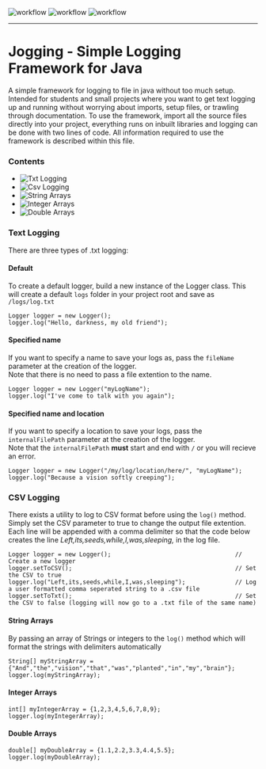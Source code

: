 ![workflow](https://github.com/S010MON/jogging/actions/workflows/linux.yml/badge.svg)
![workflow](https://github.com/S010MON/jogging/actions/workflows/windows.yml/badge.svg)
![workflow](https://github.com/S010MON/jogging/actions/workflows/mac.yml/badge.svg)

--------------------------------------------------------------------------------------

# Jogging - Simple Logging Framework for Java

A simple framework for logging to file in java without too much setup. Intended for students and small projects where you want to get text logging up and running without worrying about imports, setup files, or trawling through documentation.  To use the framework, import all the source files directly into your project, everything runs on inbuilt libraries and logging can be done with two lines of code.  All information required to use the framework is described within this file.

### Contents
- ![Txt Logging](https://github.com/S010MON/jogging#text-logging)
- ![Csv Logging](https://github.com/S010MON/jogging#csv-logging)
- ![String Arrays](https://github.com/S010MON/jogging#string-arrays)
- ![Integer Arrays](https://github.com/S010MON/jogging#integer-arrays)
- ![Double Arrays](https://github.com/S010MON/jogging#double-arrays)

### Text Logging
There are three types of .txt logging:

#### Default
To create a default logger, build a new instance of the Logger class.
This will create a default `logs` folder in your project root and save as `/logs/log.txt`

    Logger logger = new Logger();
    logger.log("Hello, darkness, my old friend");

#### Specified name
If you want to specify a name to save your logs as, pass the `fileName` parameter at the creation of the logger.  
Note that there is no need to pass a file extention to the name. 

    Logger logger = new Logger("myLogName");
    logger.log("I've come to talk with you again");
    
#### Specified name and location
If you want to specify a location to save your logs, pass the `internalFilePath` parameter at the creation of the logger.  
Note that the `internalFilePath` **must** start and end with `/` or you will recieve an error.

    Logger logger = new Logger("/my/log/location/here/", "myLogName");
    logger.log("Because a vision softly creeping");

### CSV Logging
There exists a utility to log to CSV format before using the `log()` method.  Simply set the CSV parameter to true to change the output file extention.  Each line will be appended with a comma delimiter so that the code below creates the line _Left,its,seeds,while,I,was,sleeping,_ in the log file. 

    Logger logger = new Logger();                                   // Create a new logger
    logger.setToCSV();                                              // Set the CSV to true
    logger.log("Left,its,seeds,while,I,was,sleeping");              // Log a user formatted comma seperated string to a .csv file
    logger.setToTxt();                                              // Set the CSV to false (logging will now go to a .txt file of the same name)
    

#### String Arrays
By passing an array of Strings or integers to the `log()` method which will format the strings with delimiters automatically

    String[] myStringArray = {"And","the","vision","that","was","planted","in","my","brain"};
    logger.log(myStringArray);

#### Integer Arrays

    int[] myIntegerArray = {1,2,3,4,5,6,7,8,9};
    logger.log(myIntegerArray);

#### Double Arrays

    double[] myDoubleArray = {1.1,2.2,3.3,4.4,5.5};
    logger.log(myDoubleArray);
    

